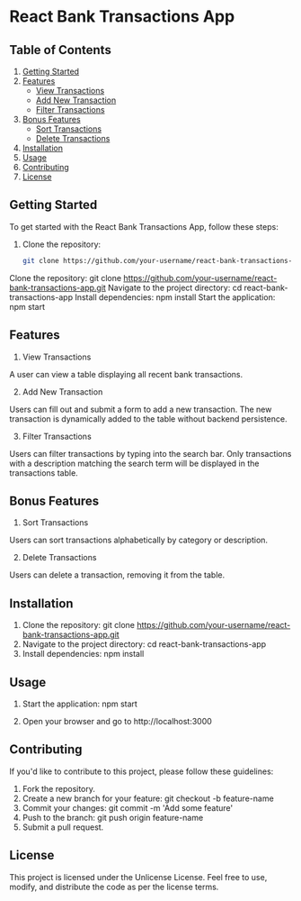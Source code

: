 # React Bank Transactions App

## Table of Contents
1. [Getting Started](#getting-started)
2. [Features](#features)
   - [View Transactions](#view-transactions)
   - [Add New Transaction](#add-new-transaction)
   - [Filter Transactions](#filter-transactions)
3. [Bonus Features](#bonus-features)
   - [Sort Transactions](#sort-transactions)
   - [Delete Transactions](#delete-transactions)
4. [Installation](#installation)
5. [Usage](#usage)
6. [Contributing](#contributing)
7. [License](#license)

## Getting Started

To get started with the React Bank Transactions App, follow these steps:

1. Clone the repository: 
   ```bash
   git clone https://github.com/your-username/react-bank-transactions-app.git


Clone the repository: git clone https://github.com/your-username/react-bank-transactions-app.git
Navigate to the project directory: cd react-bank-transactions-app
Install dependencies: npm install
Start the application: npm start
## Features
1. View Transactions

A user can view a table displaying all recent bank transactions.

2. Add New Transaction

Users can fill out and submit a form to add a new transaction.
The new transaction is dynamically added to the table without backend persistence.

3. Filter Transactions

Users can filter transactions by typing into the search bar.
Only transactions with a description matching the search term will be displayed in the transactions table.

## Bonus Features
1. Sort Transactions

Users can sort transactions alphabetically by category or description.

2. Delete Transactions

Users can delete a transaction, removing it from the table.

## Installation
1. Clone the repository:
 git clone https://github.com/your-username/react-bank-transactions-app.git
2. Navigate to the project directory: 
 cd react-bank-transactions-app
3. Install dependencies:
 npm install

## Usage
1. Start the application: 
 npm start

2. Open your browser and go to http://localhost:3000

## Contributing
If you'd like to contribute to this project, please follow these guidelines:

1. Fork the repository.
2. Create a new branch for your feature:
  git checkout -b feature-name
3. Commit your changes:
  git commit -m 'Add some feature'
4. Push to the branch:
  git push origin feature-name
5. Submit a pull request.

## License
This project is licensed under the Unlicense License. Feel free to use, modify, and distribute the code as per the license terms.





